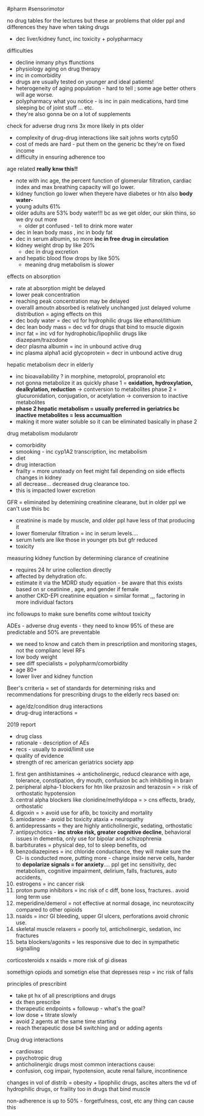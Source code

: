 #pharm 
#sensorimotor 

no drug tables for the lectures but these ar problems that older ppl and differences they have when taking drugs
- dec liver/kidney funct, inc toxicity + polypharmacy 

difficulties
- decline inmany phys ffunctions
- physiology aging on drug therapy 
- inc in comorbidity 
- drugs are usually tested on younger and ideal patients! 
- heterogeneity of aging population - hard to tell ; some age better others will age worse. 
- polypharmacy 
what you notice - is inc in pain medications, hard time sleeping bc of joint stuff ... etc. 
- they're also gonna be on a lot of supplements 

check for adverse drug rxns 3x more likely in pts older
- complexity of drug-drug interactions like sait johns worts cytp50
- cost of meds are hard - put them on the generic bc they're on fixed income 
- difficulty in ensuring adherence too 

age related **really knw this!!**
- note with inc age, the percent function of glomerular filtration, cardiac index and max breathing capacity will go lower. 
- kidney function go lower when theyere have diabetes or htn 
also **body water-**
- young adults 61% 
- older adults are 53% body water!!! bc as we get older, our skin thins, so we dry out more
	- older pt confused - tell to drink more water 
- dec in lean body mass , inc in body fat 
- dec in serum albumin, so more **inc in free drug in circulation**
- kidney weight drop by like 20% 
	- dec in drug excretion 
- and hepatic blood flow drops by like 50%
	- meaning drug metabolism is slower 

effects on absorption 
- rate at absorption might be delayed
- lower peak concentration
- reaching peak concentration may be delayed
- overalll amoutn absorbed is relatively unchanged just delayed 
volume distribution = aging effects on this 
- dec body water = dec vd for hydrophilic drugs like ethanol/lithium 
- dec lean body mass = dec vd for drugs that bind to msucle digoxin 
- incr fat = inc vd for hydrophobic/lipophilic drugs like diazepam/trazodone
- decr plasma albumin = inc in unbound active drug
- inc plasma alpha1 acid glycoprotein = decr in unbound active drug 

hepatic metabolism decr in elderly 
- inc bioavailability ? in morphine, metoprolol, propranolol etc 
- not gonna metabolize it as quickly 
phase 1 = **oxidation, hydroxylation, dealkylation, reduction** -> contversion to metabolites 
phase 2 = glucuronidation, conjugation, or acetylation -> conversion to inactive metabolites
- **phase 2 hepatic metabolism = usually preferred in geriatrics bc inactive metabolites = less accumualtion**
- making it more water soluble so it can be eliminated basically in phase 2 

drug metabolism modularotr
- comorbidity 
- smooking - inc cyp1A2 transcription, inc metabolism 
- diet
- drug interaction 
- frailty = more unsteady on feet might fall depending on side effects
changes in kidney 
- all decrease... decreased drug clearance too. 
- this is impacted lower excretion 

GFR = eliminated by detemining creatinine clearane, but in older ppl we can't use thiis bc
- creatinine is made by muscle, and older ppl have less of that producing it 
- lower flomerular filtration = inc in serum levels.... 
- serum lvels are like those in younger pts but gfr reduced
- toxicity 

measuring kidney function by determining clarance of creatinine 
- requires 24 hr urine collection directly 
- affected by dehydration ofc. 
- estimate it via the MDRD study equation - be aware that this exists based on sr ceatinine , age, and gender if female 
- another CKD-EPI creatinine equation = similar format ,,, factoring in more individual factors

inc followups to make sure benefits come wihtout toxicity 


ADEs - adverse drug events - they need to know
95% of these are predictable and 50% are preventable 
- we need to know and catch them in prescriptiion and monitoring stages, not the complianc level 
RFs
- low body weight
- see diff specialists = polypharm/comorbidity 
- age 80+ 
- lower liver and kidney function 

Beer's crriteria = set of standards for determining risks and recommendations for prescribing drugs to the elderly 
recs based on: 
- age/dz/condition drug interactions
- drug-drug interactions = 

2019 report
- drug class
- rationale - description of AEs 
- recs - usually to avoid/limit use 
- quality of evidence
- strength of rec 
american geriatrics society app 

1. first gen antihistamines -> anticholinergic, reducd clearance with age, tolerance, constipation, dry mouth, confusion bc ach inhibiting in brain
2. peripheral alpha-1 blockers for htn like prazosin and terazosin = > risk of orthostatic hypotension 
3. central alpha blockers like clonidine/methyldopa = > cns effects, brady, orthostatic
4. digoxin = > avoid use for afib, bc toxicity and mortality 
5. amiodarone - avoid bc toxicity ataxia + neuropathy 
6. antidepressants = they are highly anticholinergic, sedating, orthostatic 
7. antipsychotics - **inc stroke risk, greater cognitive decline**, behavioral issues in dementia, only use for bipolar and schizophrenia 
8. barbiturates = physical dep, tol to sleep benefits, od 
9. benzodiazepines = inc chloride conductiance, they will make sure the Cl- is conducted more, putting more - charge inside nerve cells, harder to **depolarize signals = for anxiety**.... ppl get inc sensitivity, dec metabolism, cognitive impairment, delirium, falls, fractures, auto accidents, 
10. estrogens = inc cancer risk 
11. proton pump inhibitors = inc risk of c diff, bone loss, fractures.. avoid long term use 
12. meperidine/demerol = not effective at normal dosage, inc neurotoxciity compared to other opioids 
13. nsaids = incr GI bleeding, upper GI ulcers, perforations avoid chronic use. 
14. skeletal muscle relaxers = poorly tol, anticholinergic, sedation, inc fractures 
15. beta blockers/agonits = les responsive due to dec in sympathetic signalling 


corticosteroids x nsaids = more risk of gi diseas  

somethign opiods and sometign else that depresses resp = inc risk of falls


principles of prescribint
- take pt hx of all prescriptions and drugs
- dx then prescribe
- therapeutic endpoints + followup - what's the goal? 
- low dose + titrate slowly 
- avoid 2 agents at the same time starting 
- reach therapeutic dose b4 switching and or adding agents 

Drug drug interactions
- cardiovasc
- psychotropic drug
- anticholinergic drugs
most common interactions cause:
- confusion, cog impair, hypotension, acute renal failure, incontinence 

changes in vol of distrib = obesity + lipophilic drugs, ascites alters the vd of hydrophilic drugs, or fraility too in drugs that bind muscle 

non-adherence is up to 50% - forgetfulness, cost, etc any thing can cause this 